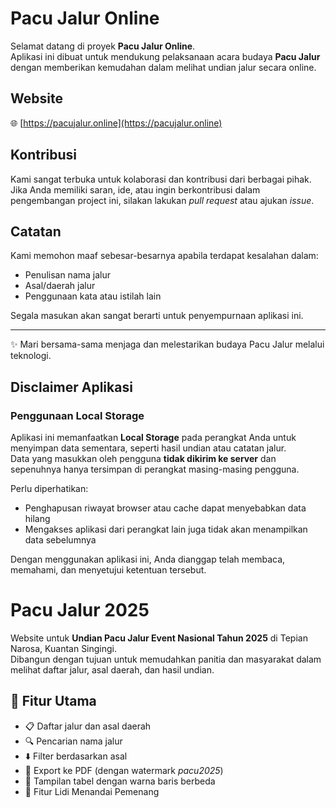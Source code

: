 # Pacu Jalur Online

Selamat datang di proyek **Pacu Jalur Online**.  
Aplikasi ini dibuat untuk mendukung pelaksanaan acara budaya **Pacu Jalur** dengan memberikan kemudahan dalam melihat undian jalur secara online.

## Website
🌐 [https://pacujalur.online](https://pacujalur.online)

## Kontribusi
Kami sangat terbuka untuk kolaborasi dan kontribusi dari berbagai pihak.  
Jika Anda memiliki saran, ide, atau ingin berkontribusi dalam pengembangan project ini, silakan lakukan *pull request* atau ajukan *issue*.

## Catatan
Kami memohon maaf sebesar-besarnya apabila terdapat kesalahan dalam:
- Penulisan nama jalur  
- Asal/daerah jalur  
- Penggunaan kata atau istilah lain  

Segala masukan akan sangat berarti untuk penyempurnaan aplikasi ini.

---

✨ Mari bersama-sama menjaga dan melestarikan budaya Pacu Jalur melalui teknologi.

## Disclaimer Aplikasi

### Penggunaan Local Storage

Aplikasi ini memanfaatkan **Local Storage** pada perangkat Anda untuk menyimpan data sementara, seperti hasil undian atau catatan jalur.  
Data yang masukkan oleh pengguna **tidak dikirim ke server** dan sepenuhnya hanya tersimpan di perangkat masing-masing pengguna.  

Perlu diperhatikan:  
- Penghapusan riwayat browser atau cache dapat menyebabkan data hilang  
- Mengakses aplikasi dari perangkat lain juga tidak akan menampilkan data sebelumnya  

Dengan menggunakan aplikasi ini, Anda dianggap telah membaca, memahami, dan menyetujui ketentuan tersebut.

# Pacu Jalur 2025

Website untuk **Undian Pacu Jalur Event Nasional Tahun 2025** di Tepian Narosa, Kuantan Singingi.  
Dibangun dengan tujuan untuk memudahkan panitia dan masyarakat dalam melihat daftar jalur, asal daerah, dan hasil undian.

## 🚀 Fitur Utama
- 📋 Daftar jalur dan asal daerah
- 🔍 Pencarian nama jalur
- ⬇️ Filter berdasarkan asal
- 📑 Export ke PDF (dengan watermark *pacu2025*)
- 🎨 Tampilan tabel dengan warna baris berbeda
- 🚀 Fitur Lidi Menandai Pemenang 